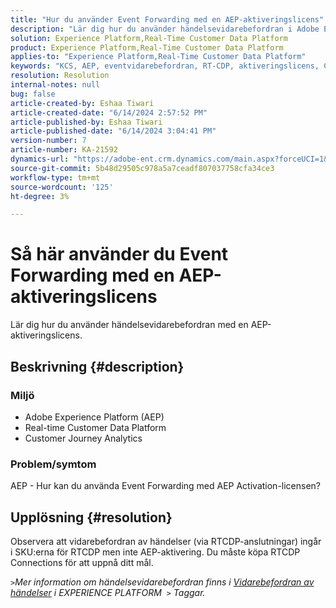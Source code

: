 ```yaml
---
title: "Hur du använder Event Forwarding med en AEP-aktiveringslicens"
description: "Lär dig hur du använder händelsevidarebefordran i Adobe Experience Platform."
solution: Experience Platform,Real-Time Customer Data Platform
product: Experience Platform,Real-Time Customer Data Platform
applies-to: "Experience Platform,Real-Time Customer Data Platform"
keywords: "KCS, AEP, eventvidarebefordran, RT-CDP, aktiveringslicens, Customer Journey Analytics, Adobe Experience Platform"
resolution: Resolution
internal-notes: null
bug: false
article-created-by: Eshaa Tiwari
article-created-date: "6/14/2024 2:57:52 PM"
article-published-by: Eshaa Tiwari
article-published-date: "6/14/2024 3:04:41 PM"
version-number: 7
article-number: KA-21592
dynamics-url: "https://adobe-ent.crm.dynamics.com/main.aspx?forceUCI=1&pagetype=entityrecord&etn=knowledgearticle&id=bd391872-5e2a-ef11-840a-6045bd029b18"
source-git-commit: 5b48d29505c978a5a7ceadf807037758cfa34ce3
workflow-type: tm+mt
source-wordcount: '125'
ht-degree: 3%

---
```


# Så här använder du Event Forwarding med en AEP-aktiveringslicens


Lär dig hur du använder händelsevidarebefordran med en AEP-aktiveringslicens.

## Beskrivning {#description}


### Miljö

- Adobe Experience Platform (AEP)
- Real-time Customer Data Platform
- Customer Journey Analytics


### Problem/symtom

AEP - Hur kan du använda Event Forwarding med AEP Activation-licensen?


## Upplösning {#resolution}


Observera att vidarebefordran av händelser (via RTCDP-anslutningar) ingår i SKU:erna för RTCDP men inte AEP-aktivering.
Du måste köpa RTCDP Connections för att uppnå ditt mål.

*`>`Mer information om händelsevidarebefordran finns i [Vidarebefordran av händelser](https://experienceleague.adobe.com/docs/experience-platform/tags/event-forwarding/overview.html?lang=en) i EXPERIENCE PLATFORM  `>`  Taggar.*


